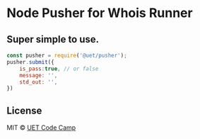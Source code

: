 # Node Pusher for Whois Runner

## Super simple to use.



```js
const pusher = require('@uet/pusher');
pusher.submit({
    is_pass:true, // or false
    message: '',
    std_out: '',
})
```


## License

MIT © [UET Code Camp](https://github.com/UETCodeCamp)

